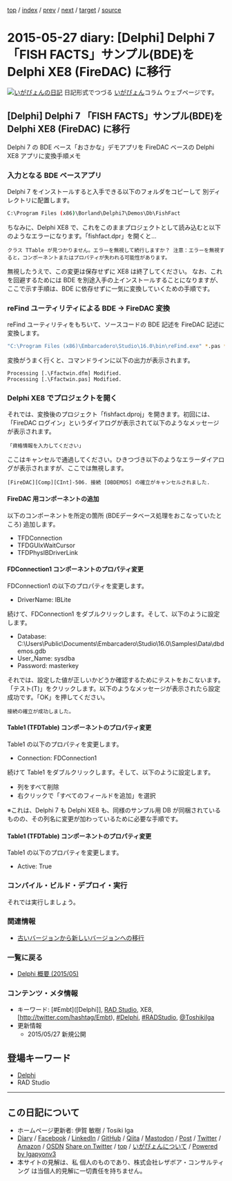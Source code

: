 [top](../index.html) 
 / [index](index.html) 
 / [prev](ig150526.html) 
 / [next](ig150528.html) 
 / [target](https://www.igapyon.jp/igapyon/diary/2015/ig150527.html) 
 / [source](https://github.com/igapyon/diary/blob/master/2015/ig150527.src.md) 

2015-05-27 diary: [Delphi] Delphi 7 「FISH FACTS」サンプル(BDE)を Delphi XE8 (FireDAC) に移行
=====================================================================================================
[![いがぴょんの日記](https://www.igapyon.jp/igapyon/diary/images/iga200306s.jpg "いがぴょん")](https://www.igapyon.jp/igapyon/diary/memo/memoigapyon.html) 日記形式でつづる [いがぴょん](https://www.igapyon.jp/igapyon/diary/memo/memoigapyon.html)コラム ウェブページです。

## [Delphi] Delphi 7 「FISH FACTS」サンプル(BDE)を Delphi XE8 (FireDAC) に移行

Delphi 7 の BDE ベース「おさかな」デモアプリを FireDAC ベースの Delphi XE8 アプリに変換手順メモ


### 入力となる BDE ベースアプリ

Delphi 7 をインストールすると入手できる以下のフォルダをコピーして 別ディレクトリに配置します。

```sh
C:\Program Files (x86)\Borland\Delphi7\Demos\Db\FishFact
```


ちなみに、Delphi XE8 で、これをこのままプロジェクトとして読み込むと以下のようなエラーになります。「fishfact.dpr」を開くと...

```
クラス TTable が見つかりません。エラーを無視して続行しますか？ 注意：エラーを無視すると，コンポーネントまたはプロパティが失われる可能性があります。
```

無視したうえで、この変更は保存せずに XE8 は終了してください。
なお、これを回避するためには BDE を別途入手の上インストールすることになりますが、ここで示す手順は、BDE に依存せずに一気に変換していくための手順です。


### reFind ユーティリティによる BDE → FireDAC 変換

reFind ユーティリティをもちいて、ソースコードの BDE 記述を FireDAC 記述に変換します。

```sh
"C:\Program Files (x86)\Embarcadero\Studio\16.0\bin\reFind.exe" *.pas *.dfm *.fmx /X:"C:\Users\Public\Documents\Embarcadero\Studio\16.0\Samples\Object Pascal\Database\FireDAC\Tool\reFind\BDE2FDMigration\FireDAC_Migrate_BDE.txt"
```


変換がうまく行くと、コマンドラインに以下の出力が表示されます。

```
Processing [.\Ffactwin.dfm] Modified.
Processing [.\Ffactwin.pas] Modified.
```



### Delphi XE8 でプロジェクトを開く

それでは、変換後のプロジェクト「fishfact.dproj」を開きます。初回には、「FireDAC ログイン」というダイアログが表示されて以下のようなメッセージが表示されます。

```
「資格情報を入力してください」
```

ここはキャンセルで通過してください。ひきつづき以下のようなエラーダイアログが表示されますが、ここでは無視します。

```
[FireDAC][Comp][CInt]-506. 接続 [DBDEMOS] の確立がキャンセルされました.
```



#### FireDAC 用コンポーネントの追加

以下のコンポーネントを所定の箇所 (BDEデータベース処理をおこなっていたところ) 追加します。

* TFDConnection
* TFDGUIxWaitCursor
* TFDPhysIBDriverLink



#### FDConnection1 コンポーネントのプロパティ変更

FDConnection1 の以下のプロパティを変更します。

* DriverName: IBLite

続けて、FDConnection1 をダブルクリックします。そして、以下のように設定します。

* Database: C:\Users\Public\Documents\Embarcadero\Studio\16.0\Samples\Data\dbdemos.gdb
* User_Name: sysdba
* Password: masterkey


それでは、設定した値が正しいかどうか確認するためにテストをおこないます。「テスト(T)」をクリックします。以下のようなメッセージが表示されたら設定成功です。「OK」を押してください。

```
接続の確立が成功しました。
```



#### Table1 (TFDTable) コンポーネントのプロパティ変更

Table1 の以下のプロパティを変更します。

* Connection: FDConnection1

続けて Table1 をダブルクリックします。そして、以下のように設定します。

* 列をすべて削除
* 右クリックで「すべてのフィールドを追加」を選択

※これは、Delphi 7 も Delphi XE8 も、同様のサンプル用 DB が同梱されているものの、その列名に変更が加わっているために必要な手順です。


#### Table1 (TFDTable) コンポーネントのプロパティ変更

Table1 の以下のプロパティを変更します。

* Active: True



### コンパイル・ビルド・デプロイ・実行

それでは実行しましょう。


### 関連情報


* [古いバージョンから新しいバージョンへの移行](https://igapyon.github.io/diary/2015/ig150518.html)



### 一覧に戻る


* [Delphi 概要 (2015/05)](https://igapyon.github.io/diary/2015/ig150511.html)



### コンテンツ・メタ情報


* キーワード: [#Embt]([Delphi]], [RAD Studio](https://www.embarcadero.com/jp/products/rad-studio), XE8, [http://twitter.com/hashtag/Embt), [#Delphi](http://twitter.com/hashtag/Delphi), [#RADStudio](http://twitter.com/hashtag/RADStudio), [@ToshikiIga](http://twitter.com/ToshikiIga)
* 更新情報
  * 2015/05/27 新規公開

## 登場キーワード

* [Delphi](../keyword/delphi.html)
* RAD Studio

----------------------------------------------------------------------------------------------------

## この日記について

* ホームページ更新者: 伊賀 敏樹 / Tosiki Iga
* [Diary](https://www.igapyon.jp/igapyon/diary/) / [Facebook](https://www.facebook.com/igapyon) / [LinkedIn](https://www.linkedin.com/in/toshikiiga) / [GitHub](https://github.com/igapyon) / [Qiita](https://qiita.com/igapyon) / [Mastodon](https://social.vivaldi.net/@igapyon) / [Post](https://post.news/igapyon) / [Twitter](https://twitter.com/ToshikiIga) / [Amazon](https://www.amazon.co.jp/%E4%BC%8A%E8%B3%80-%E6%95%8F%E6%A8%B9/e/B004LTQWCQ) / [OSDN](https://ja.osdn.net/users/iga/)
[Share on Twitter](https://twitter.com/intent/tweet?hashtags=igapyon%2Cdiary%2C%E3%81%84%E3%81%8C%E3%81%B4%E3%82%87%E3%82%93%2CDelphi%2CRAD+Studio&text=%5BDelphi%5D+Delphi+7+%E3%80%8CFISH+FACTS%E3%80%8D%E3%82%B5%E3%83%B3%E3%83%97%E3%83%AB%28BDE%29%E3%82%92+Delphi+XE8+%28FireDAC%29+%E3%81%AB%E7%A7%BB%E8%A1%8C&url=https%3A%2F%2Fwww.igapyon.jp%2Figapyon%2Fdiary%2F2015%2Fig150527.html) / [top](../index.html) / [いがぴょんについて](https://www.igapyon.jp/igapyon/diary/memo/memoigapyon.html) / [Powered by Igapyonv3](https://github.com/igapyon/igapyonv3)
* 本サイトの見解は、私 個人のものであり、株式会社レザボア・コンサルティング は当個人的見解に一切責任を持ちません。 
